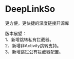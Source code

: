 # DeepLinkSo
更方便，更快捷的深度链接开源库

版本展望：</br>
1、新增跳转私有拦截器。</br>
2、新增非Activity跳转支持。</br>
3、新增跳过公有拦截器配置。</br>

